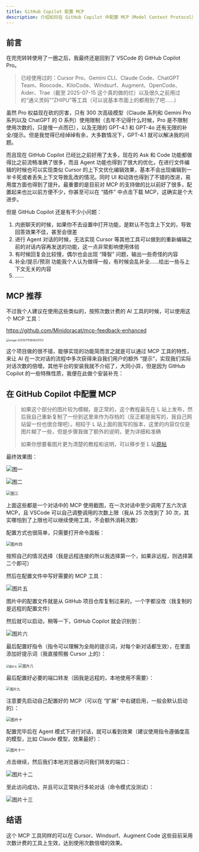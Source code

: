 ```yaml
---
title: GitHub Copilot 配置 MCP
description: 介绍如何在 GitHub Copilot 中配置 MCP（Model Context Protocol）工具，特别是 mcp-feedback-enhanced 项目，实现 AI 对话次数倍增效果，包含详细的配置步骤和使用说明
---
```


## 前言

在兜兜转转使用了一圈之后，我最终还是回到了 VSCode 的 GitHub Copilot Pro。

> 已经使用过的：Cursor Pro、Gemini CLI、Claude Code、ChatGPT Team、Roocode、KiloCode、Windsurf、Augment、OpenCode、Aider、Trae（截至 2025-07-15 这个真的做的烂）以及很久之前用过的“通义灵码”“ZHIPU”等工具（可以说基本市面上的都用到了吧……）

虽然 Pro 权益现在砍的厉害，只有 300 次高级模型（Claude 系列和 Gemini Pro 系列以及 ChatGPT 的 O 系列）使用限制（去年不记得什么时候，Pro 是不限制使用次数的，只是慢一点而已），以及无限的 GPT-4.1 和 GPT-4o 还有无限的补全/提示。但是我觉得已经绰绰有余，大多数情况下，GPT-4.1 就可以解决我的问题。

而且现在 GitHub Copilot 已经比之前好用了太多，现在的 Ask 和 Code 功能都做得比之前流畅准确了很多，而且 Agent 功能也得到了很大的优化，在进行文件编辑的时候也可以实现类似 Cursor 的上下文优化编辑效果，基本不会出现编辑到一半卡死或者丢失上下文导致乱改的情况。同时 UI 和动效也得到了不错的改进，易用度方面也得到了提升。最重要的是目前对 MCP 的支持做的比以前好了很多，配置起来也比以前方便不少，你甚至可以在 “插件” 中点击下载 MCP，这确实是个大进步。

但是 GitHub Copilot 还是有不少小问题：

1. 内嵌聊天的时候，如果你不去设置中打开功能，是默认不包含上下文的，导致回答效果不佳，甚至会很差
2. 进行 Agent 对话的时候，无法实现 Cursor 等其他工具可以做到的重新编辑之前的对话内容再发送的功能，这一点非常影响使用体验
3. 有时候回复会比较慢，偶尔也会出现 “降智” 问题，输出一些奇怪的内容
4. 补全/提示/预测 功能我个人认为做得一般，有时候会乱补全……给出一些与上下文无关的内容
5. ……

## MCP 推荐

不过我个人建议在使用这些类似的，按照次数计费的 AI 工具的时候，可以使用这个 MCP 工具：

https://github.com/Minidoracat/mcp-feedback-enhanced

<img src="assets/image-20250715160620703.png" alt="image-20250715160620703" style="zoom:50%;" />

这个项目做的很不错，能够实现的功能简而言之就是可以通过 MCP 工具的特性，来让 AI 在一次对话的流程中多次获得来自我们用户的额外 “提示”，实现我们实际对话次数的倍增。其他平台的安装我就不介绍了，大同小异，但是因为 GitHub Copilot 的一些特殊性质，我便在此做个安装补充：

## 在 GitHub Copilot 中配置 MCP

> 如果这个部分的图片较为模糊，是正常的，这个教程最先在 L 站上发布，然后我自己重新复制了一份到这里来作为存档的（反正都是我写的，我自己网站留一份也很合理吧）。相较于 L 站上面的我写的版本，这里的内容仅仅是图片糊了一些，但是步骤我做了额外的说明，更为详细和准确
>
> 如果你想要看图片更为清楚的教程和说明，可以移步至 L 站[原帖](https://linux.do/t/topic/694193/278?u=yuewei)
>

最终效果图：

![图一](assets/cc9e13b3e750058f077ba0522695b1e9073ae5ab_2_345x93.png)

![图二](assets/cbc2908a0471cc37ac46184f767f16dd82c5bd7d_2_278x250.png)

<img src="assets/d4895d8be94f18c9e3e0663f11f45bae4b102c2c_2_517x168.png" alt="图三" style="zoom:75%;" />

上面这些都是一个对话中的 MCP 使用截图，在一次对话中至少调用了五六次该 MCP，且 VSCode 可以自己调整调用的次数上限（我从 25 次改到了 30 次，其实哪怕到了上限也可以继续使用工具，不会额外消耗次数）

配置方式也很简单，只需要打开命令面板：

<img src="assets/b3a8b66c4759b454e1471bac8956fdfe439d67a4_2_517x148.png" alt="图片四" style="zoom:75%;" />

按照自己的情况选择（我是远程连接的所以我选择第一个，如果非远程，则选择第二个即可）

然后在配置文件中写好需要的 MCP 工具：

![图片五](assets/685f77acfc8f0041116ac77764bfea887df722cb_2_351x375.png)

图片中的配置文件就是从 GitHub 项目仓库复制过来的，一个字都没改（我复制的是远程的配置文件）

然后就可以启动，稍等一下，GitHub Copilot 就会识别到：

![图片六](assets/c7518fb04b00881512713b212c70a4576cf49526_2_517x132.png)

最后配置好指令（指令可以理解为全局的提示词，对每个新对话都生效），在里面添加好提示词（我直接照搬 Cursor 上的）：

<img src="assets/916da72e4103f8eb0e283c7e852d5bf919a3a142.png" alt="图片七" style="zoom: 50%;" />

<img src="assets/01b88bd63e670a3e09066b32217fc3fbdff0f691_2_690x492.jpeg" alt="图片八" style="zoom:70%;" />

最后配置好必要的端口转发（因我是远程的，本地使用不需要）：

<img src="assets/406779438bda225f1c82ec2b57fd670d583ff26b_2_517x120.png" alt="图片九" style="zoom:65%;" />

注意要先启动自己配置好的 MCP（可以在 “扩展” 中右键启用，一般会默认启动的）：

<img src="assets/7322237b3a85c7aef9830f57a11bf31145cd7557_2_327x374.png" alt="图片十" style="zoom:75%;" />

配置完毕后在 Agent 模式下进行对话，就可以看到效果（建议使用指令遵循度高的模型，比如 Claude 模型，效果最好）：

<img src="assets/625430e67f4cb4e31c728f160ab839dc794ec7f4_2_517x303.png" alt="图片十一" style="zoom:70%;" />

点击继续，然后我们本地浏览器访问我们转发的端口：

![图片十二](assets/78f8b5a075f0ec46cb8d8e70aa71ab01886acbc1_2_517x204.png)

至此访问成功，并且可以正常执行多轮对话（命令模式没测试）：

![图片十三](assets/aad6858f2a54d61d5a7bf5709c23f727f86ecd1b_2_517x108.png)

## 结语

这个 MCP 工具同样的可以在 Cursor、Windsurf、Augment Code 这些目前采用次数计费的工具上生效，达到使用次数倍增的效果。
